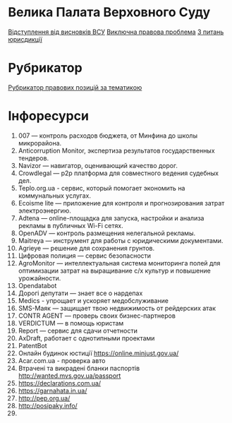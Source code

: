 <!-- TITLE: Главная -->
<!-- SUBTITLE: A quick summary of Home -->

# Велика Палата Верховного Суду

[Відступлення від висновків ВСУ](https://wicase.herokuapp.com/VPVV)
[Виключна правова проблема](https://wicase.herokuapp.com/VPVPP)
[З питань юрисдикції](https://wicase.herokuapp.com/VPJU)

# Рубрикатор

[Рубрикатор правових позицій за тематикою](https://wicase.herokuapp.com/tags)


# Інфоресурси

1. 007 — контроль расходов бюджета, от Минфина до школы микрорайона.
2. Anticorruption Monitor, экспертиза результатов государственных тендеров.
3. Navizor — навигатор, оценивающий качество дорог.
4. Crowdlegal — p2p платформа для совместного ведения судебных дел.
5. Teplo.org.ua - сервис, который помогает экономить на коммунальных услугах.
6. Ecoisme lite — приложение для контроля и прогнозирования затрат электроэнергию.
7. Adtena — online-площадка для запуска, настройки и анализа рекламы в публичных Wi-Fi сетях.
8. OpenADV — контроль размещения нелегальной рекламы.
9. Maitreya — инструмент для работы с юридическими документами.
10. Agrieye — решение для сохранения грунтов.
11. Цифровая полиция — сервис безопасности
12. AgroMonitor — интеллектуальная система мониторинга полей для оптимизации затрат на выращивание с/х культур и повышение урожайности.
13. Opendatabot
14. Дорогі депутати — знает все о нардепах 
15. Medics - упрощает и ускоряет медобслуживание
16. SMS-Маяк — защищает твою недвижимость от рейдерских атак
17. CONTR AGENT — проверь своих бизнес-партнеров
18. VERDICTUM — в помощь юристам
19. Report — сервис для сдачи отчетности
20. AxDraft, работает с однотипными проектами
21. PatentBot
22. Онлайн будинок юстиції https://online.minjust.gov.ua/
23. Acar.com.ua - проверка авто
24. Втрачені та викрадені бланки паспортів http://wanted.mvs.gov.ua/passport  
25. https://declarations.com.ua/
26. https://garnahata.in.ua/
27. http://pep.org.ua/
28. http://posipaky.info/
29. 
